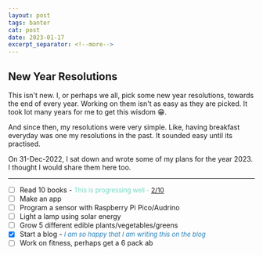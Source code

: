 ```yaml
---
layout: post
tags: banter
cat: post
date: 2023-01-17
excerpt_separator: <!--more-->
---
```

## New Year Resolutions

This isn't new. I, or perhaps we all, pick some new year resolutions, towards the end of every year. Working on  them isn't as easy as they are picked. It took lot many years for me to get this wisdom 😁. 

And since then, my resolutions were very simple. Like, having breakfast everyday was one my resolutions in the past. It sounded easy until its practised.

On 31-Dec-2022, I sat down and wrote some of my plans for the year 2023. I thought I would share them here too.

<hr/>

- [ ] Read 10 books - <span style="font-size:small;color:#76D7C4"> This is progressing well - <a href="{{site.baseurl}}/reading-challenge.html"> 2/10 </a> </span> 
- [ ] Make an app
- [ ] Program a sensor with Raspberry Pi Pico/Audrino
- [ ] Light a lamp using solar energy
- [ ] Grow 5 different edible plants/vegetables/greens
- [x] Start a blog - <span style="font-size:small;color:#2980B9">_I am so happy that I am writing this on the blog_ </span>
- [ ] Work on fitness, perhaps get a 6 pack ab
